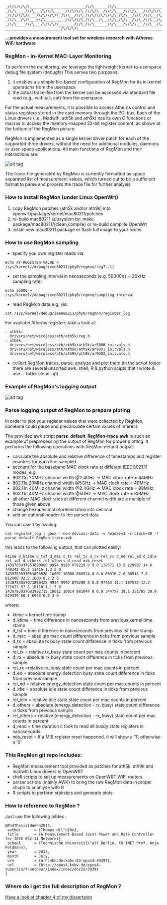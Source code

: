 ```
_/\/\/\/\/\_________________________/\/\______/\/\_______________________
_/\/\____/\/\___/\/\/\_____/\/\/\/\_/\/\/\__/\/\/\___/\/\/\___/\/\/\/\___
_/\/\/\/\/\___/\/\/\/\/\_/\/\__/\/\_/\/\/\/\/\/\/\_/\/\__/\/\_/\/\__/\/\_
_/\/\__/\/\___/\/\_________/\/\/\/\_/\/\__/\__/\/\_/\/\__/\/\_/\/\__/\/\_
_/\/\____/\/\___/\/\/\/\_______/\/\_/\/\______/\/\___/\/\/\___/\/\__/\/\_
_________________________/\/\/\/\________________________________________
```
**...provides a measurement tool set for wireless research with Atheros WiFi hardware**

### RegMon - in-Kernel MAC-Layer Monitoring
To perform the monitoring, we leverage the lightweight kernel-to-userspace debug file system (debugfs)
This serves two purposes:

1. it enables a a simple file-based configuration of RegMon for its in-kernel operations from the userspace
2. the actual trace-file from the kernel can be accessed via standard file read (e.g., with tail, cat) from the userspace.

For the actual measurements, it is possible to access Atheros control and status registers stored in the card memory through the PCI bus. Each of the Linux drivers (i.e., Madwifi, ath5k and ath9k) has its own C functions or macros to access the memory-mapped 32-bit register content, as shown at the bottom of the RegMon picture.

RegMon is implemented as a single kernel driver patch  for each of the supported three drivers, without the need for additional modules, daemons or user-space applications.
All main functions of RegMon and their interactions are:

![alt tag](https://cloud.githubusercontent.com/assets/1880886/9041313/d29e2c9e-3a07-11e5-95e3-ba5756927540.jpg)

The trace-file generated by RegMon is currently formatted as space separated list of measurement values, which turned out to be a sufficient format to parse and process the trace file for further analysis.

### How to install RegMon (under Linux OpenWrt)

1. copy RegMon patches (ath5k and/or ath9k) into openwrt/package/kernel/mac80211/patches 
2. re-build mac80211 subsystem by: make package/mac80211/{clean,compile} or re-build complite OpenWrt
3. install new mac80211 package or flash full image to your router

### How to use RegMon sampling

- specify you own register reads via: 
```
echo XY-REGISTER-VALUE > /sys/kernel//debug/ieee80211/phy0/regmon/reg7..11
```
- set the sampling interval in nanoseconds (e.g. 50000ns = 20kHz sampling rate)
```
echo 50000 > /sys/kernel//debug/ieee80211/phy0/regmon/sampling_interval
```
- read RegMon data e.g. via:
```
cat /sys/kernel/debug/ieee80211/phy0/regmon/register_log
```

For availabe Atheros registers take a look at:
```
- ath5k:
  drivers/net/wireless/ath/ath5k/reg.h
- ath9k:
  drivers/net/wireless/ath/ath9k/ath9k/ar5008_initvals.h
  drivers/net/wireless/ath/ath9k/ath9k/ar9001_initvals.h
  drivers/net/wireless/ath/ath9k/ath9k/ar9002_initvals.h
```
- collect RegMon traces, parse, analyze and plot them
(in the script folder there are several unsorted awk, shell, R & python scipts that I wrote & use .. ToDo: clean-up)

### Example of RegMon's logging output
![alt tag](https://cloud.githubusercontent.com/assets/1880886/9058435/50d96800-3aa1-11e5-98c9-330c7aa15234.jpg)

### Parse logging output of RegMon to prepare ploting
In order to plot your register values that were collected by RegMon, someone could parse and precalculate certain values of interest.

The provided awk script **parse_default_RegMon-trace.awk** is such an example of preprocessing the output of RegMon for proper plotting. It performs the following operations with RegMon default output:
- calculate the absolute and relative difference of timestamps and register counters for each line sampled
- account for the baseband MAC clock rate at different IEEE 8021.11 modes, e.g:
 - 802.11g 20MHz channel width @2.4GHz -> MAC clock rate = 44MHz
 - 802.11a 20MHz channel width @5GHz   -> MAC clock rate = 40MHz
 - 802.11n 40MHz channel width @2.4GHz -> MAC clock rate = 88MHz
 - 802.11n 40MHz channel width @5GHz   -> MAC clock rate = 80MHz
 - all other MAC clocl rates at different channel width are a multiple of those given above
- change hexadecimal representation into decimal
- add an optional header to the parsed data

You can use it by issuing:
```
cat register_log | gawk --non-decimal-data -v header=1 -c clock=40 -f parse_default_RegMon-trace.awk
```

this leads to the following output, that can plotted easily:
```
ktime d_ktime d_tsf d_mac d_tx rel_tx d_rx rel_rx d_ed rel_ed d_idle rel_idl d_others rel_others d_read mib_reset
1438783037053890000 9994 9993 879229 0 0.0 118571 13.5 129987 14.8 749242 85.2 11416 1.3 2 0
1438783037063896520 10007 10008 880524 0 0.0 66916 7.6 68516 7.8 812008 92.2 1600 0.2 2 0
1438783037073890425 9994 9992 879200 0 0.0 97463 11.1 107573 12.2 771627 87.8 10110 1.1 3 0
1438783037083902715 10012 10014 881044 0 0.0 344757 39.1 351705 39.9 529339 60.1 6948 0.8 3 0
```
where:
- ktime = kernel time stamp
- d_ktime = time difference in nanoseconds from previous kernel time stamp
- d_tsf = time difference in nanoseconds from previous tsf time stamp
- d_mac = absolute mac count difference in ticks from previous sample
- d_tx = absolute tx busy state count difference in ticks from previous sample
- rel_tx = relative tx_busy state count per mac counts in percent
- d_rx = absolute rx busy state count difference in ticks from previous sample
- rel_rx =relative rx_busy state count per mac counts in percent
- d_ed = absolute energy_detection busy state count difference in ticks from previous sample
- rel_ed = relative energy_detection state count per mac counts in percent
- d_idle = absolute idle state count difference in ticks from previous sample
- rel_idle = relative idle state state count per mac counts in percent
- d_others = absolute (energy_detection - rx_busy) state count difference in ticks from previous sample
- rel_others = relative (energy_detection - rx_busy) state count per mac counts in percent
- d_read = time duration it took to read all busdy state registers in nanoseconds
- mib_reset = if a MIB register reset happened, it will show a '1', otherwise a '0'

### This RegMon git repo includes:

- RegMon measurement tool provided as patches for ath5k, ath9k and madwifi Linux drivers in OpenWRT
- shell scripts to set up measurements on OpenWRT WiFi routers
- parser scripts (mainly AWK) to bring the raw RegMon data in proper shape to ananlyse with R
- R scripts to perform statistics and generate plots

### How to reference to  RegMon ?
Just use the following bibtex :
```
@PhdThesis{Huehn2013,
 author      = {Thomas H{\"u}hn},
 title       = {A Measurement-Based Joint Power and Rate Controller for IEEE 802.11 Networks},
 school      = {Technische Universit{\"a}t Berlin, FG INET Prof. Anja Feldmann},
 year        = 2013,
 month       = July,
 urn         = {urn:nbn:de:kobv:83-opus4-39397},
 url         = {http://opus4.kobv.de/opus4-tuberlin/frontdoor/index/index/docId/3939}
}
```
### Where do I get the full description of RegMon ?
[Have a look at chapter 4 of my dissertaion](https://www.researchgate.net/publication/257412979_A_measurement_based_joint_power_and_rate_controller_for_IEEE_802.11_networks)

